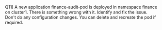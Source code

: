 Q11) A new application finance-audit-pod is deployed in namespace finance on cluster1. There is something wrong with it. Identify and fix the issue. Don't do any configuration changes. You can delete and recreate the pod if required.
